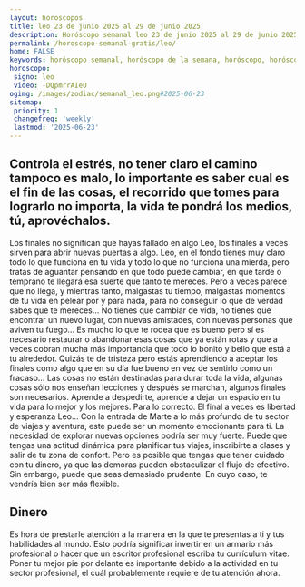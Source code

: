 ```yaml
---
layout: horoscopos
title: leo 23 de junio 2025 al 29 de junio 2025 
description: Horóscopo semanal leo 23 de junio 2025 al 29 de junio 2025. Controla el estrés, no tener claro el camino tampoco es malo, lo importante es saber cual es el fin de las cosas, el recorrido que tomes para lograrlo no importa, la vida te pondrá los medios, tú, aprovéchalos.
permalink: /horoscopo-semanal-gratis/leo/
home: FALSE
keywords: horóscopo semanal, horóscopo de la semana, horóscopo, horóscopo gratis,horóscopos, horóscopo esperanza gracia, horoscopos leo la semana, horóscopos gratis, Tarot, Astrologia, Zodíaco, leo, horoscopo gratis, semanal
horoscopo:
 signo: leo
 video: -DQpmrrAIeU
ogimg: /images/zodiac/semanal_leo.png#2025-06-23
sitemap:
 priority: 1
 changefreq: 'weekly'
 lastmod: '2025-06-23'
---
```




## Controla el estrés, no tener claro el camino tampoco es malo, lo importante es saber cual es el fin de las cosas, el recorrido que tomes para lograrlo no importa, la vida te pondrá los medios, tú, aprovéchalos.

Los finales no significan que hayas fallado en algo Leo, los finales a veces sirven para abrir nuevas puertas a algo. Leo, en el fondo tienes muy claro todo lo que funciona en tu vida y todo lo que no funciona una mierda, pero tratas de aguantar pensando en que todo puede cambiar, en que tarde o temprano te llegará esa suerte que tanto te mereces. Pero a veces parece que no llega, y mientras tanto, malgastas tu tiempo, malgastas momentos de tu vida en pelear por y para nada, para no conseguir lo que de verdad sabes que te mereces… No tienes que cambiar de vida, no tienes que encontrar un nuevo lugar, con nuevas amistades, con nuevas personas que aviven tu fuego… Es mucho lo que te rodea que es bueno pero sí es necesario restaurar o abandonar esas cosas que ya están rotas y que a veces cobran mucha más importancia que todo lo bonito y bello que está a tu alrededor. Quizás te de tristeza pero estás aprendiendo a aceptar los finales como algo que en su día fue bueno en vez de sentirlo como un fracaso… Las cosas no están destinadas para durar toda la vida, algunas cosas sólo nos enseñan lecciones y después se marchan, algunos finales son necesarios. Aprende a despedirte, aprende a dejar un espacio en tu vida para lo mejor y los mejores. Para lo correcto. El final a veces es libertad y esperanza Leo…
Con la entrada de Marte a lo más profundo de tu sector de viajes y aventura, este puede ser un momento emocionante para ti. La necesidad de explorar nuevas opciones podría ser muy fuerte. Puede que tengas una actitud dinámica para planificar tus viajes, inscribirte a clases y salir de tu zona de confort. Pero es posible que tengas que tener cuidado con tu dinero, ya que las demoras pueden obstaculizar el flujo de efectivo. Sin embargo, puede que seas demasiado prudente. En cuyo caso, te vendría bien ser más flexible.

## Dinero

Es hora de prestarle atención a la manera en la que te presentas a ti y tus habilidades al mundo. Esto podría significar invertir en un armario más profesional o hacer que un escritor profesional escriba tu currículum vitae. Poner tu mejor pie por delante es importante debido a la actividad en tu sector profesional, el cuál probablemente requiere de tu atención ahora.